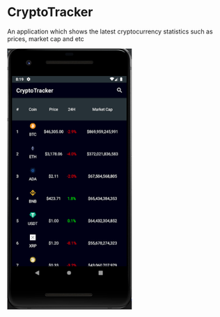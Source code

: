 # CryptoTracker
An application which shows the latest cryptocurrency statistics such as prices, market cap and etc

![Screenshot of an app](https://github.com/bekzad/CryptoTracker/blob/master/screen.png)
